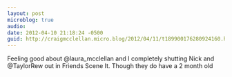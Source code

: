 ```yaml
---
layout: post
microblog: true
audio: 
date: 2012-04-10 21:18:24 -0500
guid: http://craigmcclellan.micro.blog/2012/04/11/t189900176280924160.html
---
```

Feeling good about @laura_mcclellan and I completely shutting Nick and @TaylorRew out in Friends Scene It. Though they do have a 2 month old
